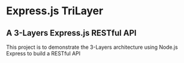 # Express.js TriLayer
## A 3-Layers Express.js RESTful API

This project is to demonstrate the 3-Layers architecture using Node.js Express to build a RESTful API
